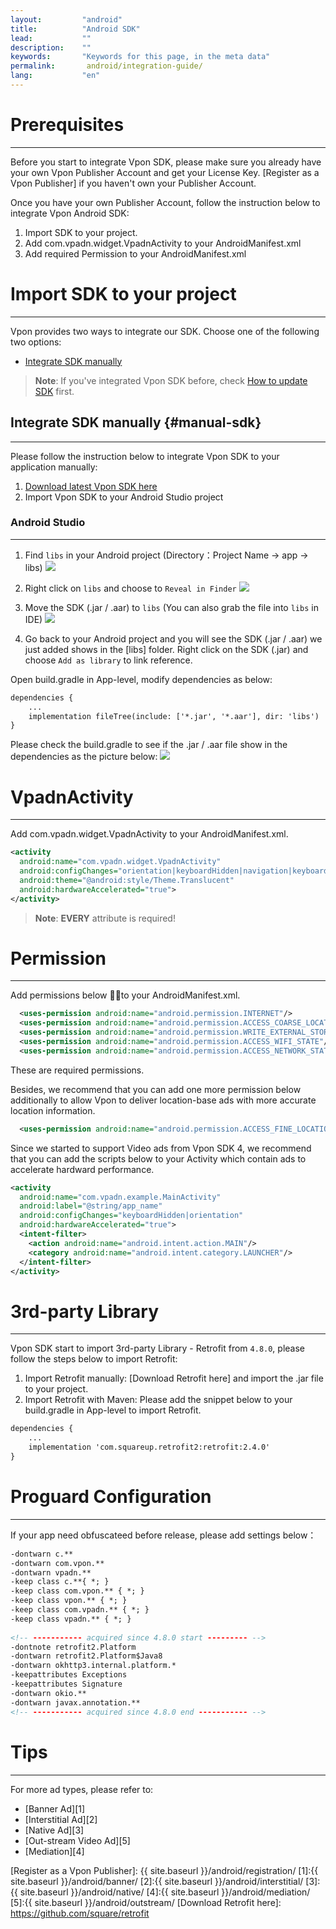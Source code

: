 ```yaml
---
layout:         "android"
title:          "Android SDK"
lead:           ""
description:    ""
keywords:       "Keywords for this page, in the meta data"
permalink:       android/integration-guide/
lang:           "en"
---
```

# Prerequisites
----
Before you start to integrate Vpon SDK, please make sure you already have your own Vpon Publisher Account and get your License Key. [Register as a Vpon Publisher] if you haven't own your Publisher Account.

Once you have your own Publisher Account, follow the instruction below to integrate Vpon Android SDK:

1. Import SDK to your project.
2. Add com.vpadn.widget.VpadnActivity to your AndroidManifest.xml
3. Add required Permission to your AndroidManifest.xml

# Import SDK to your project
---
Vpon provides two ways to integrate our SDK. Choose one of the following two options:

<!-- * [Integrate SDK with Maven (Streamlined simple)](#maven) -->
* [Integrate SDK manually](#manual-sdk)

> **Note**: If you've integrated Vpon SDK before, check [How to update SDK](../../android/latest-news/update-to-SDK4_5_1+/) first.

<!-- ## Integrate SDK with Maven {#maven}
---
> **Note**: Maven is a build automation tool used primarily for Java projects. If you haven't installed Maven in your device for development, please refer to [Maven Introduction](https://maven.apache.org/).

Add Vpon's Maven repository in `allprojects` section in the project-level `build.gradle` file.

```javascript
allprojects {
    repositories {
        jcenter()
        maven{
            url 'https://dl.bintray.com/vpon-sdk/maven'
        }
    }
}
```

Add the dependency with a specified version of Vpon SDK in the app-level `build.gradle` file (Here take SDK 4.7.0 for example).

```javascript
dependencies {
    ...
    implementation 'com.vpon:vpadnSDK:4.7.0'
}
```

> **Note**: You can revise ``'com.vpon:vpadnSDK:4.7.0'`` to ``'com.vpon:vpadnSDK:4.7.+'`` to import the latest SDK in version 4.7. -->


## Integrate SDK manually {#manual-sdk}
---
Please follow the instruction below to integrate Vpon SDK to your application manually:

1. [Download latest Vpon SDK here](../download)
2. Import Vpon SDK to your Android Studio project


### Android Studio
---
1. Find `libs` in your Android project (Directory：Project Name -> app -> libs)
![]({{site.imgurl}}/ProjectLibFolder.jpg)

2. Right click on `libs` and choose to `Reveal in Finder`
![]({{site.imgurl}}/DropJarFileToLibFolder.jpg)


3. Move the SDK (.jar / .aar) to `libs` (You can also grab the file into `libs` in IDE)
![]({{site.imgurl}}/MainInterface.jpg)

4. Go back to your Android project and you will see the SDK (.jar / .aar) we just added shows in the [libs] folder. Right click on the SDK (.jar) and choose `Add as library` to link reference.

Open build.gradle in App-level, modify dependencies as below:

```xml
dependencies {
    ...
    implementation fileTree(include: ['*.jar', '*.aar'], dir: 'libs')
}
```

Please check the build.gradle to see if the .jar / .aar file show in the dependencies as the picture below:
![]({{site.imgurl}}/ModifyBuildGradle2.jpg)

# VpadnActivity
---
Add com.vpadn.widget.VpadnActivity to your AndroidManifest.xml.

```xml
<activity
  android:name="com.vpadn.widget.VpadnActivity"
  android:configChanges="orientation|keyboardHidden|navigation|keyboard|screenLayout|uiMode|screenSize|smallestScreenSize"
  android:theme="@android:style/Theme.Translucent"
  android:hardwareAccelerated="true">
</activity>
```

> **Note**: **EVERY** attribute is required!


# Permission
---
Add permissions below to your AndroidManifest.xml.

```xml
  <uses-permission android:name="android.permission.INTERNET"/>
  <uses-permission android:name="android.permission.ACCESS_COARSE_LOCATION"/>
  <uses-permission android:name="android.permission.WRITE_EXTERNAL_STORAGE"/>
  <uses-permission android:name="android.permission.ACCESS_WIFI_STATE"/>
  <uses-permission android:name="android.permission.ACCESS_NETWORK_STATE"/>
```
These are required permissions.

Besides, we recommend that you can add one more permission below additionally to allow Vpon to deliver location-base ads with more accurate location information.

```xml
  <uses-permission android:name="android.permission.ACCESS_FINE_LOCATION"/>
```

Since we started to support Video ads from Vpon SDK 4, we recommend that you can add the scripts below to your Activity which contain ads to accelerate hardward performance.

```xml
<activity
  android:name="com.vpadn.example.MainActivity"
  android:label="@string/app_name"
  android:configChanges="keyboardHidden|orientation"
  android:hardwareAccelerated="true">
  <intent-filter>
    <action android:name="android.intent.action.MAIN"/>
    <category android:name="android.intent.category.LAUNCHER"/>
  </intent-filter>
</activity>
```

# 3rd-party Library
---
Vpon SDK start to import 3rd-party Library - Retrofit from `4.8.0`, please follow the steps below to import Retrofit:

1. Import Retrofit manually: [Download Retrofit here] and import the .jar file to your project.
2. Import Retrofit with Maven: Please add the snippet below to your build.gradle in App-level to import Retrofit. 

```xml
dependencies {
    ...
    implementation 'com.squareup.retrofit2:retrofit:2.4.0'
}
```

# Proguard Configuration
---
If your app need obfuscateed before release, please add settings below：<br>

```xml
-dontwarn c.**
-dontwarn com.vpon.**
-dontwarn vpadn.**
-keep class c.**{ *; }
-keep class com.vpon.** { *; }
-keep class vpon.** { *; }
-keep class com.vpadn.** { *; }
-keep class vpadn.** { *; }
 
<!-- ----------- acquired since 4.8.0 start --------- -->
-dontnote retrofit2.Platform
-dontwarn retrofit2.Platform$Java8
-dontwarn okhttp3.internal.platform.*
-keepattributes Exceptions
-keepattributes Signature
-dontwarn okio.**
-dontwarn javax.annotation.**
<!-- ----------- acquired since 4.8.0 end ----------- -->
```

# Tips
---
For more ad types, please refer to:

* [Banner Ad][1]
* [Interstitial Ad][2]
* [Native Ad][3]
* [Out-stream Video Ad][5]
* [Mediation][4]


[Register as a Vpon Publisher]: {{ site.baseurl }}/android/registration/
[1]:{{ site.baseurl }}/android/banner/
[2]:{{ site.baseurl }}/android/interstitial/
[3]:{{ site.baseurl }}/android/native/
[4]:{{ site.baseurl }}/android/mediation/
[5]:{{ site.baseurl }}/android/outstream/
[Download Retrofit here]: https://github.com/square/retrofit